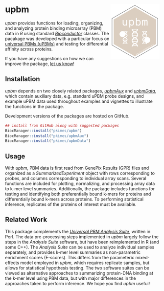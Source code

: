 
# upbm <img src="man/figures/upbm.png" align="right" alt="" width="160"/>

*upbm* provides functions for loading, organizing, and analyzing protein
binding microarray (PBM) data in *R* using standard
[*Bioconductor*](https://bioconductor.org/) classes. The pacakage was
developed with a particular focus on [universal PBMs
(uPBMs)](https://www.ncbi.nlm.nih.gov/pubmed/16998473) and testing for
differential affinity across proteins.

If you have any suggestions on how we can improve the package, [let us
know](https://github.com/pkimes/upbm/issues)\!

## Installation

*upbm* depends on two closely related packages,
[*upbmAux*](http://github.com/pkimes/upbmAux) and
[*upbmData*](https://github.com/pkimes/upbmData), which contain
auxiliary data, e.g. standard uPBM probe designs, and example uPBM data
used throughout examples and vignettes to illustrate the functions in
the package.

Development versions of the packages are hosted on GitHub.

``` r
## install from GitHub along with suggested packages
BiocManager::install("pkimes/upbm")
BiocManager::install("pkimes/upbmAux")
BiocManager::install("pkimes/upbmData")
```

## Usage

With *upbm*, PBM data is first read from GenePix Results (GPR) files and
organized as a *SummarizedExperiment* object with rows corresponding to
probes, and columns corresponding to individual array scans. Several
functions are included for plotting, normalizing, and processing array
data to k-mer level summaries. Additionally, the package includes
functions for testing and identifying both preferentially bound k-mers
for proteins and differentially bound k-mers across proteins. To
performing statistical inference, replicates of the proteins of interest
must be available.

## Related Work

This package complements the [*Universal PBM Analysis
Suite*](http://the_brain.bwh.harvard.edu/PBMAnalysisSuite/index.html),
written in Perl. The data pre-processing steps implemented in *upbm*
largely follow the steps in the *Analysis Suite* software, but have been
reimplemented in R (and some C++). The *Analysis Suite* can be used to
analyze individual samples separately, and provides k-mer level
summaries as non-parametric enrichment scores (E-scores). This differs
from the parameteric mixed-effects model employed in *upbm*, which
requires replicate samples, but allows for statistical hypothesis
testing. The two software suites can be viewed as alternative approaches
to summarizing protein-DNA binding at the k-mer level using PBM data,
but with major differences in the approaches taken to perform inference.
We hope you find *upbm* useful\!
